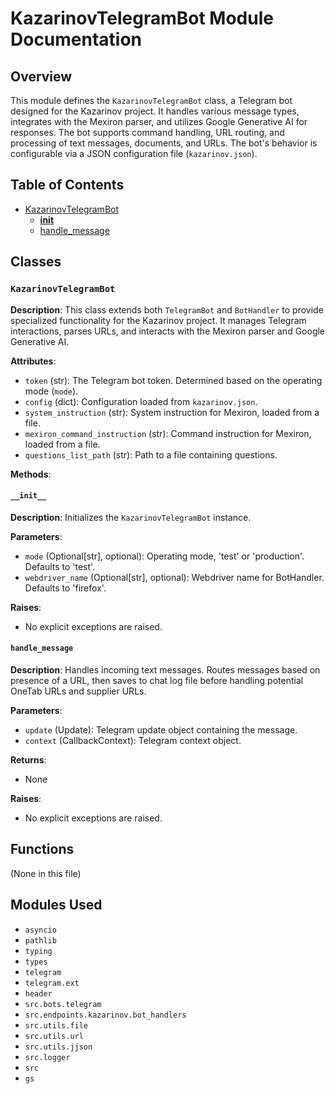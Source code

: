 # KazarinovTelegramBot Module Documentation

## Overview

This module defines the `KazarinovTelegramBot` class, a Telegram bot designed for the Kazarinov project.  It handles various message types, integrates with the Mexiron parser, and utilizes Google Generative AI for responses.  The bot supports command handling, URL routing, and processing of text messages, documents, and URLs.  The bot's behavior is configurable via a JSON configuration file (`kazarinov.json`).

## Table of Contents

* [KazarinovTelegramBot](#kazarinovtelegram-bot)
    * [__init__](#__init__)
    * [handle_message](#handle_message)


## Classes

### `KazarinovTelegramBot`

**Description**: This class extends both `TelegramBot` and `BotHandler` to provide specialized functionality for the Kazarinov project. It manages Telegram interactions, parses URLs, and interacts with the Mexiron parser and Google Generative AI.

**Attributes**:

- `token` (str): The Telegram bot token. Determined based on the operating mode (`mode`).
- `config` (dict): Configuration loaded from `kazarinov.json`.
- `system_instruction` (str): System instruction for Mexiron, loaded from a file.
- `mexiron_command_instruction` (str): Command instruction for Mexiron, loaded from a file.
- `questions_list_path` (str): Path to a file containing questions.


**Methods**:

#### `__init__`

**Description**: Initializes the `KazarinovTelegramBot` instance.

**Parameters**:

- `mode` (Optional[str], optional): Operating mode, 'test' or 'production'. Defaults to 'test'.
- `webdriver_name` (Optional[str], optional): Webdriver name for BotHandler. Defaults to 'firefox'.


**Raises**:
- No explicit exceptions are raised.


#### `handle_message`

**Description**: Handles incoming text messages. Routes messages based on presence of a URL, then saves to chat log file before handling potential OneTab URLs and supplier URLs.


**Parameters**:

- `update` (Update): Telegram update object containing the message.
- `context` (CallbackContext): Telegram context object.



**Returns**:
- None

**Raises**:
- No explicit exceptions are raised.


## Functions

(None in this file)


## Modules Used

- `asyncio`
- `pathlib`
- `typing`
- `types`
- `telegram`
- `telegram.ext`
- `header`
- `src.bots.telegram`
- `src.endpoints.kazarinov.bot_handlers`
- `src.utils.file`
- `src.utils.url`
- `src.utils.jjson`
- `src.logger`
- `src`
- `gs`